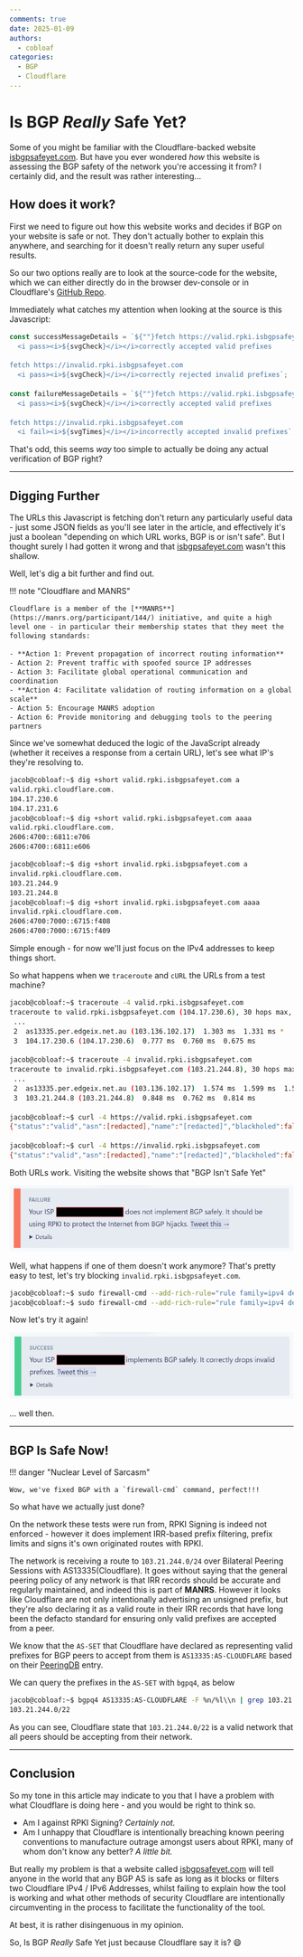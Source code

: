 ```yaml
---
comments: true
date: 2025-01-09
authors:
  - cobloaf
categories:
  - BGP
  - Cloudflare
---
```


# Is BGP _Really_ Safe Yet?

Some of you might be familiar with the Cloudflare-backed website [isbgpsafeyet.com](https://isbgpsafeyet.com). But have you ever wondered _how_ this website is assessing the BGP safety of the network you're accessing it from? I certainly did, and the result was rather interesting...

<!-- more -->

## How does it work?

First we need to figure out how this website works and decides if BGP on your website is safe or not. They don't actually bother to explain this anywhere, and searching for it doesn't really return any super useful results.

So our two options really are to look at the source-code for the website, which we can either directly do in the browser dev-console or in Cloudflare's [GitHub Repo](https://github.com/cloudflare/isbgpsafeyet.com).

Immediately what catches my attention when looking at the source is this Javascript:

```js title="/src/js/index.js"
const successMessageDetails = `${""}fetch https://valid.rpki.isbgpsafeyet.com
  <i pass><i>${svgCheck}</i></i>correctly accepted valid prefixes

fetch https://invalid.rpki.isbgpsafeyet.com
  <i pass><i>${svgCheck}</i></i>correctly rejected invalid prefixes`;

const failureMessageDetails = `${""}fetch https://valid.rpki.isbgpsafeyet.com
  <i pass><i>${svgCheck}</i></i>correctly accepted valid prefixes

fetch https://invalid.rpki.isbgpsafeyet.com
  <i fail><i>${svgTimes}</i></i>incorrectly accepted invalid prefixes`;
```

That's odd, this seems _way_ too simple to actually be doing any actual verification of BGP right?

---

## Digging Further

The URLs this Javascript is fetching don't return any particularly useful data - just some JSON fields as you'll see later in the article, and effectively it's just a boolean "depending on which URL works, BGP is or isn't safe". But I thought surely I had gotten it wrong and that [isbgpsafeyet.com](https://isbgpsafeyet.com) wasn't this shallow.

Well, let's dig a bit further and find out.

!!! note "Cloudflare and MANRS"

    Cloudflare is a member of the [**MANRS**](https://manrs.org/participant/144/) initiative, and quite a high level one - in particular their membership states that they meet the following standards:

    - **Action 1: Prevent propagation of incorrect routing information**
    - Action 2: Prevent traffic with spoofed source IP addresses
    - Action 3: Facilitate global operational communication and coordination
    - **Action 4: Facilitate validation of routing information on a global scale**
    - Action 5: Encourage MANRS adoption
    - Action 6: Provide monitoring and debugging tools to the peering partners

Since we've somewhat deduced the logic of the JavaScript already (whether it receives a response from a certain URL), let's see what IP's they're resolving to.

```bash title="valid.rpki.isbgpsafeyet.com"
jacob@cobloaf:~$ dig +short valid.rpki.isbgpsafeyet.com a
valid.rpki.cloudflare.com.
104.17.230.6
104.17.231.6
jacob@cobloaf:~$ dig +short valid.rpki.isbgpsafeyet.com aaaa
valid.rpki.cloudflare.com.
2606:4700::6811:e706
2606:4700::6811:e606
```

```bash title="invalid.rpki.isbgpsafeyet.com"
jacob@cobloaf:~$ dig +short invalid.rpki.isbgpsafeyet.com a
invalid.rpki.cloudflare.com.
103.21.244.9
103.21.244.8
jacob@cobloaf:~$ dig +short invalid.rpki.isbgpsafeyet.com aaaa
invalid.rpki.cloudflare.com.
2606:4700:7000::6715:f408
2606:4700:7000::6715:f409
```

Simple enough - for now we'll just focus on the IPv4 addresses to keep things short.

So what happens when we `traceroute` and `cURL` the URLs from a test machine?

```bash
jacob@cobloaf:~$ traceroute -4 valid.rpki.isbgpsafeyet.com
traceroute to valid.rpki.isbgpsafeyet.com (104.17.230.6), 30 hops max, 60 byte packets
 ...
 2  as13335.per.edgeix.net.au (103.136.102.17)  1.303 ms  1.331 ms *
 3  104.17.230.6 (104.17.230.6)  0.777 ms  0.760 ms  0.675 ms

jacob@cobloaf:~$ traceroute -4 invalid.rpki.isbgpsafeyet.com
traceroute to invalid.rpki.isbgpsafeyet.com (103.21.244.8), 30 hops max, 60 byte packets
 ...
 2  as13335.per.edgeix.net.au (103.136.102.17)  1.574 ms  1.599 ms  1.571 ms
 3  103.21.244.8 (103.21.244.8)  0.848 ms  0.762 ms  0.814 ms

jacob@cobloaf:~$ curl -4 https://valid.rpki.isbgpsafeyet.com
{"status":"valid","asn":[redacted],"name":"[redacted]","blackholed":false}

jacob@cobloaf:~$ curl -4 https://invalid.rpki.isbgpsafeyet.com
{"status":"valid","asn":[redacted],"name":"[redacted]","blackholed":false}
```

Both URLs work. Visiting the website shows that "BGP Isn't Safe Yet"

![BGP Isn't Safe Yet](20250109-isbgpsafeyetno.png)

Well, what happens if one of them doesn't work anymore? That's pretty easy to test, let's try blocking `invalid.rpki.isbgpsafeyet.com`.

```bash
jacob@cobloaf:~$ sudo firewall-cmd --add-rich-rule="rule family=ipv4 destination address=103.21.244.8 reject"
jacob@cobloaf:~$ sudo firewall-cmd --add-rich-rule="rule family=ipv4 destination address=103.21.244.9 reject"
```

Now let's try it again!

![BGP Is Safen't](20250109-isbgpsafeyetyes.png)

... well then.

---

## BGP Is Safe Now!

!!! danger "Nuclear Level of Sarcasm"

    Wow, we've fixed BGP with a `firewall-cmd` command, perfect!!!

So what have we actually just done?

On the network these tests were run from, RPKI Signing is indeed not enforced - however it does implement IRR-based prefix filtering, prefix limits and signs it's own originated routes with RPKI.

The network is receiving a route to `103.21.244.0/24` over Bilateral Peering Sessions with AS13335(Cloudflare). It goes without saying that the general peering policy of any network is that IRR records should be accurate and regularly maintained, and indeed this is part of **MANRS**. However it looks like Cloudflare are not only intentionally advertising an unsigned prefix, but they're also declaring it as a valid route in their IRR records that have long been the defacto standard for ensuring only valid prefixes are accepted from a peer.

We know that the `AS-SET` that Cloudflare have declared as representing valid prefixes for BGP peers to accept from them is `AS13335:AS-CLOUDFLARE` based on their [PeeringDB](https://as13335.peeringdb.com) entry.

We can query the prefixes in the `AS-SET` with `bgpq4`, as below

```bash title="bgpq4"
jacob@cobloaf:~$ bgpq4 AS13335:AS-CLOUDFLARE -F %n/%l\\n | grep 103.21.244
103.21.244.0/22
```

As you can see, Cloudflare state that `103.21.244.0/22` is a valid network that all peers should be accepting from their network.

---

## Conclusion

So my tone in this article may indicate to you that I have a problem with what Cloudflare is doing here - and you would be right to think so.

- Am I against RPKI Signing? _Certainly not._
- Am I unhappy that Cloudflare is intentionally breaching known peering conventions to manufacture outrage amongst users about RPKI, many of whom don't know any better? _A little bit._

But really my problem is that a website called [isbgpsafeyet.com](https://isbgpsafeyet.com) will tell anyone in the world that any BGP AS is safe as long as it blocks or filters two Cloudflare IPv4 / IPv6 Addresses, whilst failing to explain how the tool is working and what other methods of security Cloudflare are intentionally circumventing in the process to facilitate the functionality of the tool.

At best, it is rather disingenuous in my opinion.

So, Is BGP _Really_ Safe Yet just because Cloudflare say it is? :smile:
